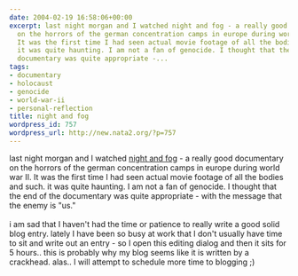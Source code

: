 ```yaml
---
date: 2004-02-19 16:58:06+00:00
excerpt: last night morgan and I watched night and fog - a really good documentary
  on the horrors of the german concentration camps in europe during world war II.
  It was the first time I had seen actual movie footage of all the bodies and such.
  it was quite haunting. I am not a fan of genocide. I thought that the end of the
  documentary was quite appropriate -...
tags:
- documentary
- holocaust
- genocide
- world-war-ii
- personal-reflection
title: night and fog
wordpress_id: 757
wordpress_url: http://new.nata2.org/?p=757
---
```


last night morgan and I watched <a href="http://imdb.com/title/tt0048434/">night and fog</a> - a really good documentary on the horrors of the german concentration camps in europe during world war II. It was the first time I had seen actual movie footage of all the bodies and such. it was quite haunting. I am not a fan of genocide. I thought that the end of the documentary was quite appropriate - with the message that the enemy is "us." <br/><br/>i am sad that I haven't had the time or patience to really write a good solid blog entry. lately I have been so busy at work that I don't usually have time to sit and write out an entry - so I open this editing dialog and then it sits for 5 hours.. this is probably why my blog seems like it is written by a crackhead.  alas.. I will attempt to schedule more time to blogging ;)
